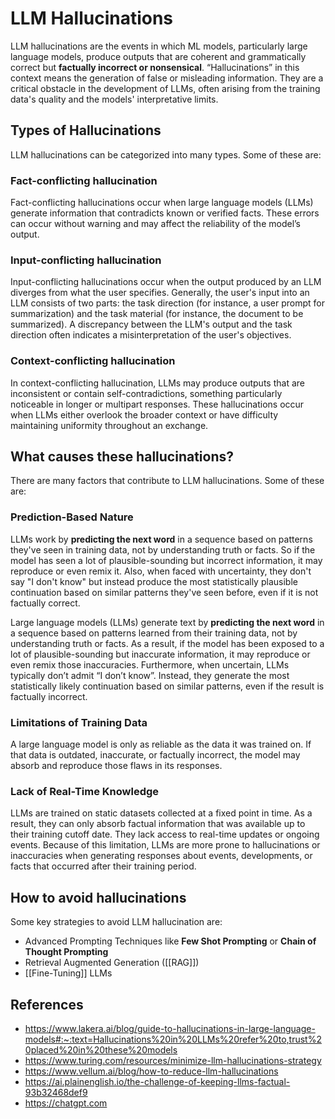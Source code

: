 # LLM Hallucinations

LLM hallucinations are the events in which ML models, particularly large language models, produce outputs that are coherent and grammatically correct but **factually incorrect or nonsensical**. “Hallucinations” in this context means the generation of false or misleading information. They are a critical obstacle in the development of LLMs, often arising from the training data's quality and the models' interpretative limits.

## Types of Hallucinations

LLM hallucinations can be categorized into many types. Some of these are:
### Fact-conflicting hallucination

Fact-conflicting hallucinations occur when large language models (LLMs) generate information that contradicts known or verified facts. These errors can occur without warning and may affect the reliability of the model’s output.
### Input-conflicting hallucination

Input-conflicting hallucinations occur when the output produced by an LLM diverges from what the user specifies. Generally, the user's input into an LLM consists of two parts: the task direction (for instance, a user prompt for summarization) and the task material (for instance, the document to be summarized). A discrepancy between the LLM's output and the task direction often indicates a misinterpretation of the user's objectives.

### Context-conflicting hallucination

In context-conflicting hallucination, LLMs may produce outputs that are inconsistent or contain self-contradictions, something particularly noticeable in longer or multipart responses. These hallucinations occur when LLMs either overlook the broader context or have difficulty maintaining uniformity throughout an exchange.

## What causes these hallucinations?

There are many factors that contribute to LLM hallucinations. Some of these are:
### Prediction-Based Nature

LLMs work by **predicting the next word** in a sequence based on patterns they've seen in training data, not by understanding truth or facts. So if the model has seen a lot of plausible-sounding but incorrect information, it may reproduce or even remix it. Also, when faced with uncertainty, they don't say "I don't know" but instead produce the most statistically plausible continuation based on similar patterns they've seen before, even if it is not factually correct.

Large language models (LLMs) generate text by **predicting the next word** in a sequence based on patterns learned from their training data, not by understanding truth or facts. As a result, if the model has been exposed to a lot of plausible-sounding but inaccurate information, it may reproduce or even remix those inaccuracies. Furthermore, when uncertain, LLMs typically don’t admit “I don’t know”. Instead, they generate the most statistically likely continuation based on similar patterns, even if the result is factually incorrect.

### Limitations of Training Data

A large language model is only as reliable as the data it was trained on. If that data is outdated, inaccurate, or factually incorrect, the model may absorb and reproduce those flaws in its responses.

### Lack of Real-Time Knowledge

LLMs are trained on static datasets collected at a fixed point in time. As a result, they can only absorb factual information that was available up to their training cutoff date. They lack access to real-time updates or ongoing events. Because of this limitation, LLMs are more prone to hallucinations or inaccuracies when generating responses about events, developments, or facts that occurred after their training period.

## How to avoid hallucinations

Some key strategies to avoid LLM hallucination are:

- Advanced Prompting Techniques like **Few Shot Prompting** or **Chain of Thought Prompting**
- Retrieval Augmented Generation ([[RAG]])
- [[Fine-Tuning]] LLMs 

## References

- https://www.lakera.ai/blog/guide-to-hallucinations-in-large-language-models#:~:text=Hallucinations%20in%20LLMs%20refer%20to,trust%20placed%20in%20these%20models
- https://www.turing.com/resources/minimize-llm-hallucinations-strategy
- https://www.vellum.ai/blog/how-to-reduce-llm-hallucinations
- https://ai.plainenglish.io/the-challenge-of-keeping-llms-factual-93b32468def9
- https://chatgpt.com